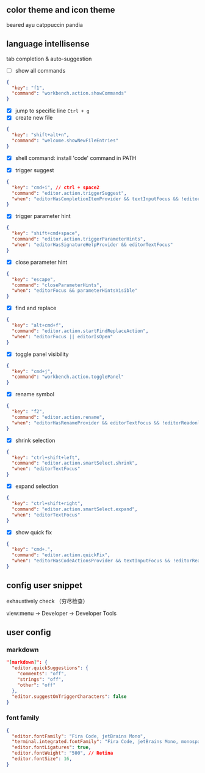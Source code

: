 ## color theme and icon theme

beared 
ayu
catppuccin
pandia

## language intellisense

tab completion & auto-suggestion

- [ ] show all commands

```json
{
  "key": "f1",
  "command": "workbench.action.showCommands"
}
```



- [x] jump to specific line `Ctrl + g`
- [x] create new file

```json
{
  "key": "shift+alt+n",
  "command": "welcome.showNewFileEntries"
}
```

- [x] shell command: install 'code' command in PATH

- [x] trigger suggest

```json
{
  "key": "cmd+i", // ctrl + space2
  "command": "editor.action.triggerSuggest",
  "when": "editorHasCompletionItemProvider && textInputFocus && !editorReadonly && !suggestWidgetVisible"
}
```

- [x]  trigger parameter hint 

```json
{
  "key": "shift+cmd+space",
  "command": "editor.action.triggerParameterHints",
  "when": "editorHasSignatureHelpProvider && editorTextFocus"
}
```

- [x] close parameter hint

```json
{
  "key": "escape",
  "command": "closeParameterHints",
  "when": "editorFocus && parameterHintsVisible"
}
```



- [x] find and replace



```json
{
  "key": "alt+cmd+f",
  "command": "editor.action.startFindReplaceAction",
  "when": "editorFocus || editorIsOpen"
}
```

- [x] toggle panel visibility

```json
{
  "key": "cmd+j",
  "command": "workbench.action.togglePanel"
}
```

- [x] rename symbol

```json
{
  "key": "f2",
  "command": "editor.action.rename",
  "when": "editorHasRenameProvider && editorTextFocus && !editorReadonly"
}
```

- [x] shrink selection

```json
{
  "key": "ctrl+shift+left",
  "command": "editor.action.smartSelect.shrink",
  "when": "editorTextFocus"
}
```

- [x] expand selection

```json
{
  "key": "ctrl+shift+right",
  "command": "editor.action.smartSelect.expand",
  "when": "editorTextFocus"
}
```



- [x] show quick fix

```json
{
  "key": "cmd+.",
  "command": "editor.action.quickFix",
  "when": "editorHasCodeActionsProvider && textInputFocus && !editorReadonly"
}
```

## config user snippet





exhaustively check （穷尽检查）




view:menu -> Developer -> Developer Tools


## user config


### markdown 

```json
"[markdown]": {
  "editor.quickSuggestions": {
    "comments": "off",
    "strings": "off",
    "other": "off"
  },
  "editor.suggestOnTriggerCharacters": false
}
```

### font family

```json
{
  "editor.fontFamily": "Fira Code, jetBrains Mono",
  "terminal.integrated.fontFamily": "Fira Code, jetBrains Mono, monospace",
  "editor.fontLigatures": true,
  "editor.fontWeight": "500", // Retina
  "editor.fontSize": 16, 
}
```